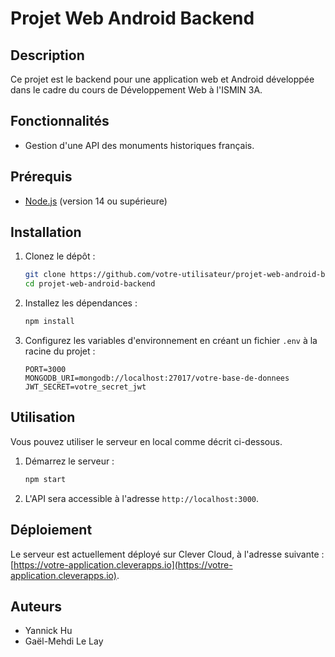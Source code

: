 # Projet Web Android Backend

## Description
Ce projet est le backend pour une application web et Android développée dans le cadre du cours de Développement Web à l'ISMIN 3A. 

## Fonctionnalités
- Gestion d'une API des monuments historiques français.

## Prérequis
- [Node.js](https://nodejs.org/) (version 14 ou supérieure)

## Installation
1. Clonez le dépôt :
    ```bash
    git clone https://github.com/votre-utilisateur/projet-web-android-backend.git
    cd projet-web-android-backend
    ```

2. Installez les dépendances :
    ```bash
    npm install
    ```

3. Configurez les variables d'environnement en créant un fichier `.env` à la racine du projet :
    ```
    PORT=3000
    MONGODB_URI=mongodb://localhost:27017/votre-base-de-donnees
    JWT_SECRET=votre_secret_jwt
    ```

## Utilisation
Vous pouvez utiliser le serveur en local comme décrit ci-dessous.
1. Démarrez le serveur :
    ```bash
    npm start
    ```

2. L'API sera accessible à l'adresse `http://localhost:3000`.

## Déploiement
Le serveur est actuellement déployé sur Clever Cloud, à l'adresse suivante : [https://votre-application.cleverapps.io](https://votre-application.cleverapps.io).

## Auteurs
- Yannick Hu
- Gaël-Mehdi Le Lay